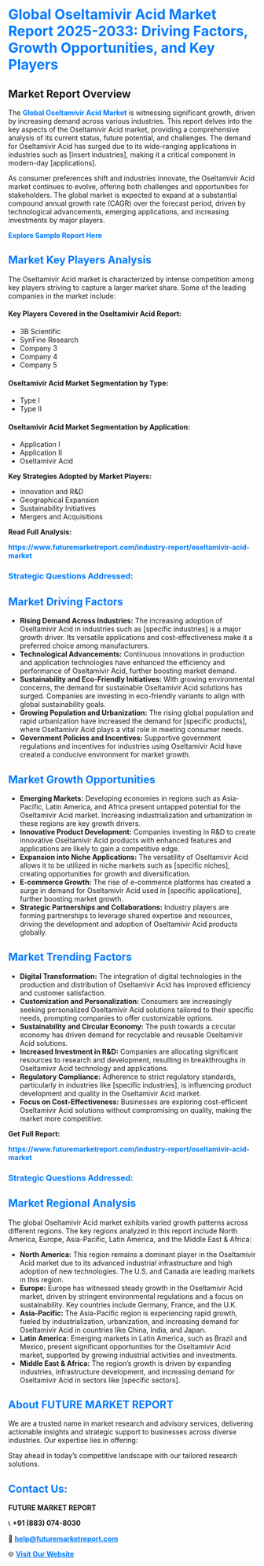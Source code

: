 <h1 style="color: #007BFF;">Global Oseltamivir Acid Market Report 2025-2033: Driving Factors, Growth Opportunities, and Key Players</h1>

<section id="overview">
<h2>Market Report Overview</h2>
<p>The <a href="https://www.futuremarketreport.com/industry-report/oseltamivir-acid-market" style="color: #007BFF; text-decoration: none;"><strong>Global Oseltamivir Acid Market</strong></a> is witnessing significant growth, driven by increasing demand across various industries. This report delves into the key aspects of the Oseltamivir Acid market, providing a comprehensive analysis of its current status, future potential, and challenges. The demand for Oseltamivir Acid has surged due to its wide-ranging applications in industries such as [insert industries], making it a critical component in modern-day [applications].</p>
<p>As consumer preferences shift and industries innovate, the Oseltamivir Acid market continues to evolve, offering both challenges and opportunities for stakeholders. The global market is expected to expand at a substantial compound annual growth rate (CAGR) over the forecast period, driven by technological advancements, emerging applications, and increasing investments by major players.</p>
</section>

<section id="overview">
<p><a href="https://www.futuremarketreport.com/request-sample/reportId=120162" style="color: #007BFF; text-decoration: none;"><strong>Explore Sample Report Here</strong></a></p>
</section>

<section id="key-players">
<h2 style="color: #007BFF;">Market Key Players Analysis</h2>
<p>The Oseltamivir Acid market is characterized by intense competition among key players striving to capture a larger market share. Some of the leading companies in the market include:</p>
<h4>Key Players Covered in the Oseltamivir Acid Report:</h4>
<ul><li>3B Scientific</li><li>SynFine Research</li><li>Company 3</li><li>Company 4</li><li>Company 5</li></ul>
<h4>Oseltamivir Acid Market Segmentation by Type:</h4>
<ul><li>Type I</li><li>Type II</li></ul>

<h4>Oseltamivir Acid Market Segmentation by Application:</h4>
<ul><li>Application I</li><li>Application II</li><li>Oseltamivir Acid</li></ul>
<p><strong>Key Strategies Adopted by Market Players:</strong></p>
<ul>
<li>Innovation and R&D</li>
<li>Geographical Expansion</li>
<li>Sustainability Initiatives</li>
<li>Mergers and Acquisitions</li>
</ul>
</section>

<section>
<p><strong>Read Full Analysis: </strong></p><a href="https://www.futuremarketreport.com/industry-report/oseltamivir-acid-market" style="color: #007BFF; text-decoration: none;"><strong>https://www.futuremarketreport.com/industry-report/oseltamivir-acid-market</strong></a>
<h3 style="color: #007BFF;">Strategic Questions Addressed:</h3>
</section>

<section id="driving-factors">
<h2 style="color: #007BFF;">Market Driving Factors</h2>
<ul>
<li><strong>Rising Demand Across Industries:</strong> The increasing adoption of Oseltamivir Acid in industries such as [specific industries] is a major growth driver. Its versatile applications and cost-effectiveness make it a preferred choice among manufacturers.</li>
<li><strong>Technological Advancements:</strong> Continuous innovations in production and application technologies have enhanced the efficiency and performance of Oseltamivir Acid, further boosting market demand.</li>
<li><strong>Sustainability and Eco-Friendly Initiatives:</strong> With growing environmental concerns, the demand for sustainable Oseltamivir Acid solutions has surged. Companies are investing in eco-friendly variants to align with global sustainability goals.</li>
<li><strong>Growing Population and Urbanization:</strong> The rising global population and rapid urbanization have increased the demand for [specific products], where Oseltamivir Acid plays a vital role in meeting consumer needs.</li>
<li><strong>Government Policies and Incentives:</strong> Supportive government regulations and incentives for industries using Oseltamivir Acid have created a conducive environment for market growth.</li>
</ul>
</section>

<section id="growth-opportunities">
<h2 style="color: #007BFF;">Market Growth Opportunities</h2>
<ul>
<li><strong>Emerging Markets:</strong> Developing economies in regions such as Asia-Pacific, Latin America, and Africa present untapped potential for the Oseltamivir Acid market. Increasing industrialization and urbanization in these regions are key growth drivers.</li>
<li><strong>Innovative Product Development:</strong> Companies investing in R&D to create innovative Oseltamivir Acid products with enhanced features and applications are likely to gain a competitive edge.</li>
<li><strong>Expansion into Niche Applications:</strong> The versatility of Oseltamivir Acid allows it to be utilized in niche markets such as [specific niches], creating opportunities for growth and diversification.</li>
<li><strong>E-commerce Growth:</strong> The rise of e-commerce platforms has created a surge in demand for Oseltamivir Acid used in [specific applications], further boosting market growth.</li>
<li><strong>Strategic Partnerships and Collaborations:</strong> Industry players are forming partnerships to leverage shared expertise and resources, driving the development and adoption of Oseltamivir Acid products globally.</li>
</ul>
</section>

<section id="trending-factors">
<h2 style="color: #007BFF;">Market Trending Factors</h2>
<ul>
<li><strong>Digital Transformation:</strong> The integration of digital technologies in the production and distribution of Oseltamivir Acid has improved efficiency and customer satisfaction.</li>
<li><strong>Customization and Personalization:</strong> Consumers are increasingly seeking personalized Oseltamivir Acid solutions tailored to their specific needs, prompting companies to offer customizable options.</li>
<li><strong>Sustainability and Circular Economy:</strong> The push towards a circular economy has driven demand for recyclable and reusable Oseltamivir Acid solutions.</li>
<li><strong>Increased Investment in R&D:</strong> Companies are allocating significant resources to research and development, resulting in breakthroughs in Oseltamivir Acid technology and applications.</li>
<li><strong>Regulatory Compliance:</strong> Adherence to strict regulatory standards, particularly in industries like [specific industries], is influencing product development and quality in the Oseltamivir Acid market.</li>
<li><strong>Focus on Cost-Effectiveness:</strong> Businesses are exploring cost-efficient Oseltamivir Acid solutions without compromising on quality, making the market more competitive.</li>
</ul>
</section>

<section>
<p><strong>Get Full Report: </strong></p><a href="https://www.futuremarketreport.com/industry-report/oseltamivir-acid-market" style="color: #007BFF; text-decoration: none;"><strong>https://www.futuremarketreport.com/industry-report/oseltamivir-acid-market</strong></a>
<h3 style="color: #007BFF;">Strategic Questions Addressed:</h3>
</section>


<section id="regional-analysis">
<h2 style="color: #007BFF;">Market Regional Analysis</h2>
<p>The global Oseltamivir Acid market exhibits varied growth patterns across different regions. The key regions analyzed in this report include North America, Europe, Asia-Pacific, Latin America, and the Middle East & Africa:</p>
<ul>
<li><strong>North America:</strong> This region remains a dominant player in the Oseltamivir Acid market due to its advanced industrial infrastructure and high adoption of new technologies. The U.S. and Canada are leading markets in this region.</li>
<li><strong>Europe:</strong> Europe has witnessed steady growth in the Oseltamivir Acid market, driven by stringent environmental regulations and a focus on sustainability. Key countries include Germany, France, and the U.K.</li>
<li><strong>Asia-Pacific:</strong> The Asia-Pacific region is experiencing rapid growth, fueled by industrialization, urbanization, and increasing demand for Oseltamivir Acid in countries like China, India, and Japan.</li>
<li><strong>Latin America:</strong> Emerging markets in Latin America, such as Brazil and Mexico, present significant opportunities for the Oseltamivir Acid market, supported by growing industrial activities and investments.</li>
<li><strong>Middle East & Africa:</strong> The region’s growth is driven by expanding industries, infrastructure development, and increasing demand for Oseltamivir Acid in sectors like [specific sectors].</li>
</ul>
</section>

<footer>
<h2 style="color: #007BFF;">About FUTURE MARKET REPORT</h2>
<p>We are a trusted name in market research and advisory services, delivering actionable insights and strategic support to businesses across diverse industries. Our expertise lies in offering:</p>

<p>Stay ahead in today’s competitive landscape with our tailored research solutions.</p>

<h2 style="color: #007BFF;">Contact Us:</h2>
<p><strong>FUTURE MARKET REPORT</strong></p>
<p>📞 <strong>+91 (883) 074-8030</strong></p>
<p>📧 <strong><a href="mailto:help@futuremarketreport.com" style="color: #007BFF;">help@futuremarketreport.com</a></strong></p>
<p>🌐 <strong><a href="https://www.futuremarketreport.com/" style="color: #007BFF;">Visit Our Website</a></strong></p>
</footer>